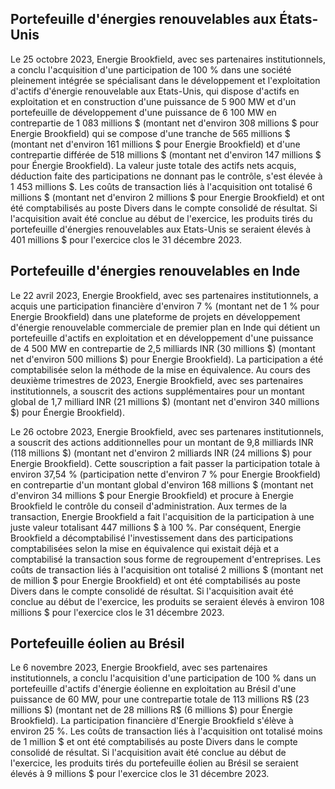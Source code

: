 ## Portefeuille d'énergies renouvelables aux États-Unis

Le 25 octobre 2023, Energie Brookfield, avec ses partenaires institutionnels, a conclu l'acquisition d'une participation de 100 % dans une société pleinement intégrée se spécialisant dans le développement et l'exploitation d'actifs d'énergie renouvelable aux Etats-Unis, qui dispose d'actifs en exploitation et en construction d'une puissance de 5 900 MW et d'un portefeuille de développement d'une puissance de 6 100 MW en contrepartie de 1 083 millions \$ (montant net d'environ 308 millions \$ pour Energie Brookfield) qui se compose d'une tranche de 565 millions \$ (montant net d'environ 161 millions \$ pour Energie Brookfield) et d'une contrepartie différée de 518 millions \$ (montant net d'environ 147 millions \$ pour Énergie Brookfield). La valeur juste totale des actifs nets acquis, déduction faite des participations ne donnant pas le contrôle, s'est élevée à 1 453 millions \$. Les coûts de transaction liés à l'acquisition ont totalisé 6 millions \$ (montant net d'environ 2 millions \$ pour Energie Brookfield) et ont été comptabilisés au poste Divers dans le compte consolidé de résultat. Si l'acquisition avait été conclue au début de l'exercice, les produits tirés du portefeuille d'énergies renouvelables aux Etats-Unis se seraient élevés à 401 millions \$ pour l'exercice clos le 31 décembre 2023.

## Portefeuille d'énergies renouvelables en Inde

Le 22 avril 2023, Energie Brookfield, avec ses partenaires institutionnels, a acquis une participation financière d'environ 7 % (montant net de 1 % pour Energie Brookfield) dans une plateforme de projets en développement d'énergie renouvelable commerciale de premier plan en Inde qui détient un portefeuille d'actifs en exploitation et en développement d'une puissance de 4 500 MW en contrepartie de 2,5 milliards INR (30 millions \$) (montant net d'environ 500 millions \$) pour Energie Brookfield). La participation a été comptabilisée selon la méthode de la mise en équivalence. Au cours des deuxième trimestres de 2023, Energie Brookfield, avec ses partenaires institutionnels, a souscrit des actions supplémentaires pour un montant global de 1,7 milliard INR (21 millions \$) (montant net d'environ 340 millions \$) pour Énergie Brookfield).

Le 26 octobre 2023, Energie Brookfield, avec ses partenares institutionnels, a souscrit des actions additionnelles pour un montant de 9,8 milliards INR (118 millions \$) (montant net d'environ 2 milliards INR (24 millions \$) pour Energie Brookfield). Cette souscription a fait passer la participation totale à environ 37,54 % (participation nette d'environ 7 % pour Energie Brookfield) en contrepartie d'un montant global d'environ 168 millions \$ (montant net d'environ 34 millions \$ pour Energie Brookfield) et procure à Energie Brookfield le contrôle du conseil d'administration. Aux termes de la transaction, Energie Brookfield a fait l'acquisition de la participation à une juste valeur totalisant 447 millions \$ à 100 %. Par conséquent, Energie Brookfield a décomptabilisé l'investissement dans des participations comptabilisées selon la mise en équivalence qui existait déjà et a comptabilisé la transaction sous forme de regroupement d'entreprises. Les coûts de transaction liés à l'acquisition ont totalisé 2 millions \$ (montant net de million \$ pour Energie Brookfield) et ont été comptabilisés au poste Divers dans le compte consolidé de résultat. Si l'acquisition avait été conclue au début de l'exercice, les produits se seraient élevés à environ 108 millions \$ pour l'exercice clos le 31 décembre 2023.

## Portefeuille éolien au Brésil

Le 6 novembre 2023, Energie Brookfield, avec ses partenaires institutionnels, a conclu l'acquisition d'une participation de 100 % dans un portefeuille d'actifs d'énergie éolienne en exploitation au Brésil d'une puissance de 60 MW, pour une contrepartie totale de 113 millions R\$ (23 millions \$) (montant net de 28 millions R\$ (6 millions \$) pour Énergie Brookfield). La participation financière d'Energie Brookfield s'élève à environ 25 %. Les coûts de transaction liés à l'acquisition ont totalisé moins de 1 million \$ et ont été comptabilisés au poste Divers dans le compte consolidé de résultat. Si l'acquisition avait été conclue au début de l'exercice, les produits tirés du portefeuille éolien au Brésil se seraient élevés à 9 millions \$ pour l'exercice clos le 31 décembre 2023.